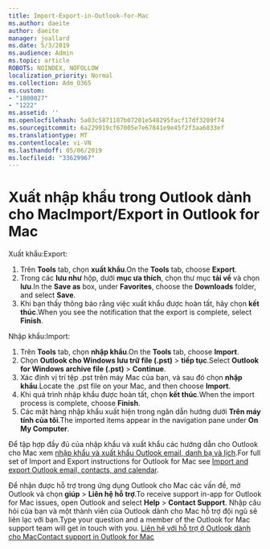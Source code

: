 ```yaml
---
title: Import-Export-in-Outlook-for-Mac
ms.author: daeite
author: daeite
manager: joallard
ms.date: 5/3/2019
ms.audience: Admin
ms.topic: article
ROBOTS: NOINDEX, NOFOLLOW
localization_priority: Normal
ms.collection: Adm_O365
ms.custom:
- "1800027"
- "1222"
ms.assetid: ''
ms.openlocfilehash: 5a03c5871187b07201e548295facf17df3209f74
ms.sourcegitcommit: 6a229919cf67005e7e67841e9e45f2f3aa6833ef
ms.translationtype: MT
ms.contentlocale: vi-VN
ms.lasthandoff: 05/06/2019
ms.locfileid: "33629967"
---
```

# <a name="importexport-in-outlook-for-mac"></a><span data-ttu-id="fae9a-102">Xuất nhập khẩu trong Outlook dành cho Mac</span><span class="sxs-lookup"><span data-stu-id="fae9a-102">Import/Export in Outlook for Mac</span></span> 

<span data-ttu-id="fae9a-103">Xuất khẩu:</span><span class="sxs-lookup"><span data-stu-id="fae9a-103">Export:</span></span>
1. <span data-ttu-id="fae9a-104">Trên **Tools** tab, chọn **xuất khẩu**.</span><span class="sxs-lookup"><span data-stu-id="fae9a-104">On the **Tools** tab, choose **Export**.</span></span>
2. <span data-ttu-id="fae9a-105">Trong các **lưu như** hộp, dưới **mục ưa thích**, chọn thư mục **tải về** và chọn **lưu**.</span><span class="sxs-lookup"><span data-stu-id="fae9a-105">In the **Save as** box, under **Favorites**, choose the **Downloads** folder, and select **Save**.</span></span>
3. <span data-ttu-id="fae9a-106">Khi bạn thấy thông báo rằng việc xuất khẩu được hoàn tất, hãy chọn **kết thúc**.</span><span class="sxs-lookup"><span data-stu-id="fae9a-106">When you see the notification that the export is complete, select **Finish**.</span></span>

<span data-ttu-id="fae9a-107">Nhập khẩu:</span><span class="sxs-lookup"><span data-stu-id="fae9a-107">Import:</span></span>
1. <span data-ttu-id="fae9a-108">Trên **Tools** tab, chọn **nhập khẩu**.</span><span class="sxs-lookup"><span data-stu-id="fae9a-108">On the **Tools** tab, choose **Import**.</span></span>
2. <span data-ttu-id="fae9a-109">Chọn **Outlook cho Windows lưu trữ file (.pst)** > **tiếp tục**.</span><span class="sxs-lookup"><span data-stu-id="fae9a-109">Select **Outlook for Windows archive file (.pst)** > **Continue**.</span></span>
3. <span data-ttu-id="fae9a-110">Xác định vị trí tệp .pst trên máy Mac của bạn, và sau đó chọn **nhập khẩu**.</span><span class="sxs-lookup"><span data-stu-id="fae9a-110">Locate the .pst file on your Mac, and then choose **Import**.</span></span>
4. <span data-ttu-id="fae9a-111">Khi quá trình nhập khẩu được hoàn tất, chọn **kết thúc**.</span><span class="sxs-lookup"><span data-stu-id="fae9a-111">When the import process is complete, choose **Finish**.</span></span>
5. <span data-ttu-id="fae9a-112">Các mặt hàng nhập khẩu xuất hiện trong ngăn dẫn hướng dưới **Trên máy tính của tôi**.</span><span class="sxs-lookup"><span data-stu-id="fae9a-112">The imported items appear in the navigation pane under **On My Computer**.</span></span>

<span data-ttu-id="fae9a-113">Để tập hợp đầy đủ của nhập khẩu và xuất khẩu các hướng dẫn cho Outlook cho Mac xem [nhập khẩu và xuất khẩu Outlook email, danh bạ và lịch](https://support.office.com/article/92577192-3881-4502-b79d-c3bbada6c8ef#ID0EAACAAA=Mac).</span><span class="sxs-lookup"><span data-stu-id="fae9a-113">For full set of Import and Export instructions for Outlook for Mac see [Import and export Outlook email, contacts, and calendar](https://support.office.com/article/92577192-3881-4502-b79d-c3bbada6c8ef#ID0EAACAAA=Mac).</span></span> 

<span data-ttu-id="fae9a-114">Để nhận được hỗ trợ trong ứng dụng Outlook cho Mac các vấn đề, mở Outlook và chọn **giúp** > **Liên hệ hỗ trợ**.</span><span class="sxs-lookup"><span data-stu-id="fae9a-114">To receive support in-app for Outlook for Mac issues, open Outlook and select **Help** > **Contact Support**.</span></span> <span data-ttu-id="fae9a-115">Nhập câu hỏi của bạn và một thành viên của Outlook dành cho Mac hỗ trợ đội ngũ sẽ liên lạc với bạn.</span><span class="sxs-lookup"><span data-stu-id="fae9a-115">Type your question and a member of the Outlook for Mac support team will get in touch with you.</span></span> [<span data-ttu-id="fae9a-116">Liên hệ với hỗ trợ ở Outlook dành cho Mac</span><span class="sxs-lookup"><span data-stu-id="fae9a-116">Contact support in Outlook for Mac</span></span>](https://go.microsoft.com/fwlink/?linkid=2002400&clcid=0x409)